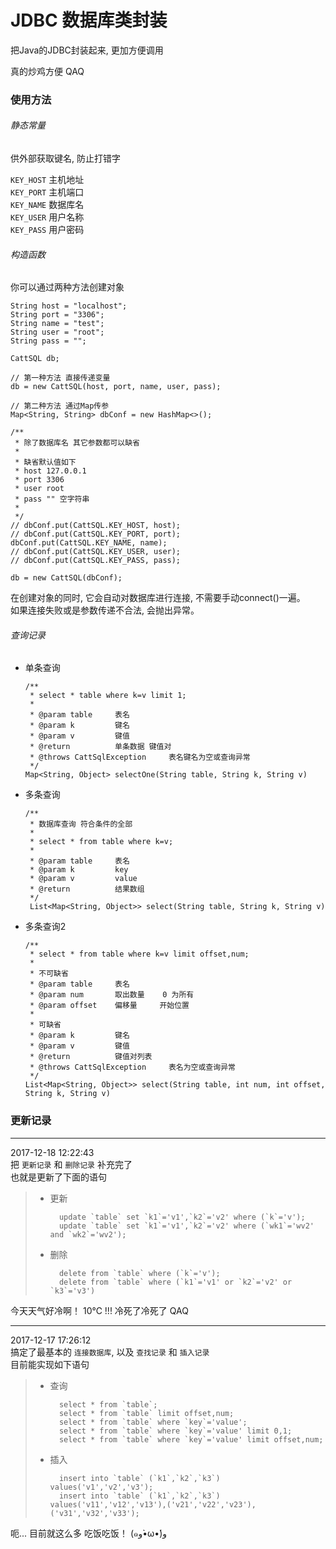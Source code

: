 # JDBC 数据库类封装
  
把Java的JDBC封装起来, 更加方便调用  

真的炒鸡方便 QAQ  


### 使用方法

###### 静态常量

供外部获取键名, 防止打错字  

`KEY_HOST` 主机地址  
`KEY_PORT` 主机端口  
`KEY_NAME` 数据库名  
`KEY_USER` 用户名称  
`KEY_PASS` 用户密码  

###### 构造函数

你可以通过两种方法创建对象  

```
String host = "localhost";
String port = "3306";
String name = "test";
String user = "root";
String pass = "";

CattSQL db;

// 第一种方法 直接传递变量
db = new CattSQL(host, port, name, user, pass);

// 第二种方法 通过Map传参
Map<String, String> dbConf = new HashMap<>();

/**
 * 除了数据库名 其它参数都可以缺省
 *
 * 缺省默认值如下
 * host 127.0.0.1
 * port 3306
 * user root
 * pass "" 空字符串
 * 
 */
// dbConf.put(CattSQL.KEY_HOST, host);
// dbConf.put(CattSQL.KEY_PORT, port);
dbConf.put(CattSQL.KEY_NAME, name);
// dbConf.put(CattSQL.KEY_USER, user);
// dbConf.put(CattSQL.KEY_PASS, pass);

db = new CattSQL(dbConf);

```

在创建对象的同时, 它会自动对数据库进行连接, 不需要手动connect()一遍。  
如果连接失败或是参数传递不合法, 会抛出异常。

###### 查询记录

* 单条查询  
	```
	/**
	 * select * table where k=v limit 1;
	 *
	 * @param table     表名
	 * @param k         键名
	 * @param v         键值
	 * @return          单条数据 键值对
	 * @throws CattSqlException     表名键名为空或查询异常
	 */
	Map<String, Object> selectOne(String table, String k, String v)
	```

* 多条查询
	```
	/**
	 * 数据库查询 符合条件的全部
	 *
	 * select * from table where k=v;
	 *
	 * @param table     表名
	 * @param k         key
	 * @param v         value
	 * @return          结果数组
	 */
	 List<Map<String, Object>> select(String table, String k, String v)
	```

* 多条查询2
	```
	/**
	 * select * from table where k=v limit offset,num;
	 *
	 * 不可缺省
	 * @param table     表名
	 * @param num       取出数量    0 为所有
	 * @param offset    偏移量     开始位置
	 *
	 * 可缺省
	 * @param k         键名
	 * @param v         键值
	 * @return          键值对列表
	 * @throws CattSqlException     表名为空或查询异常
	 */
	List<Map<String, Object>> select(String table, int num, int offset, String k, String v)
	```




### 更新记录

---
2017-12-18 12:22:43  
把 `更新记录` 和 `删除记录` 补充完了  
也就是更新了下面的语句  

> * 更新
>	```
>     update `table` set `k1`='v1',`k2`='v2' where (`k`='v');
>     update `table` set `k1`='v1',`k2`='v2' where (`wk1`='wv2' and `wk2`='wv2');
>	```
> * 删除
>	```
>     delete from `table` where (`k`='v');
>     delete from `table` where (`k1`='v1' or `k2`='v2' or `k3`='v3')
>	```

今天天气好冷啊！ 10℃ !!! 冷死了冷死了 QAQ  

---
2017-12-17 17:26:12  
搞定了最基本的 `连接数据库`, 以及 `查找记录` 和 `插入记录`  
目前能实现如下语句  

> * 查询
>	```
>     select * from `table`;
>     select * from `table` limit offset,num;
>     select * from `table` where `key`='value';
>     select * from `table` where `key`='value' limit 0,1;
>     select * from `table` where `key`='value' limit offset,num;
>	```
> * 插入
>	```
>     insert into `table` (`k1`,`k2`,`k3`) values('v1','v2','v3');
>     insert into `table` (`k1`,`k2`,`k3`) values('v11','v12','v13'),('v21','v22','v23'),('v31','v32','v33');
>	```

呃... 目前就这么多 吃饭吃饭！ (๑و•̀ω•́)و  
